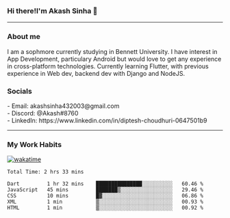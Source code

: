 <h3>Hi there!I'm Akash Sinha 👋</h3>

--- 

<h3>About me</h3>
I am a sophmore currently studying in Bennett University. I have interest in App Development, particulary Android but would love to get any experience in cross-platform technologies. Currently learning Flutter, with previous experience in Web dev, backend dev with Django and NodeJS.

<h3>Socials</h3>
 - Email: akashsinha432003@gmail.com<br>
 - Discord: @Akash#8760<br>
 - LinkedIn: https://www.linkedin.com/in/diptesh-choudhuri-0647501b9<br>


---

<h3>My Work Habits</h3>

[![wakatime](https://wakatime.com/badge/user/938b2951-49cf-4810-9b9e-c17cde3d3343.svg)](https://wakatime.com/@938b2951-49cf-4810-9b9e-c17cde3d3343)

<!--START_SECTION:waka-->

```text
Total Time: 2 hrs 33 mins

Dart         1 hr 32 mins    ███████████████░░░░░░░░░░   60.46 %
JavaScript   45 mins         ███████▒░░░░░░░░░░░░░░░░░   29.46 %
CSS          10 mins         █▓░░░░░░░░░░░░░░░░░░░░░░░   06.86 %
XML          1 min           ▒░░░░░░░░░░░░░░░░░░░░░░░░   00.93 %
HTML         1 min           ▒░░░░░░░░░░░░░░░░░░░░░░░░   00.92 %
```

<!--END_SECTION:waka-->

